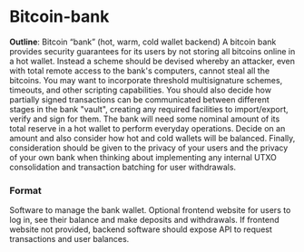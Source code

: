 # Bitcoin-bank
**Outline**: Bitcoin “bank” (hot, warm, cold wallet backend) A bitcoin bank provides security guarantees for its users by not storing all bitcoins online in a hot wallet. Instead a scheme should be devised whereby an attacker, even with total remote access to the bank's computers, cannot steal all the bitcoins. You may want to incorporate threshold multisignature schemes, timeouts, and other scripting capabilities. You should also decide how partially signed transactions can be communicated between different stages in the bank "vault", creating any required facilities to import/export, verify and sign for them. The bank will need some nominal amount of its total reserve in a hot wallet to perform everyday operations. Decide on an amount and also consider how hot and cold wallets will be balanced. Finally, consideration should be given to the privacy of your users and the privacy of your own bank when thinking about implementing any internal UTXO consolidation and transaction batching for user withdrawals.

### Format
Software to manage the bank wallet. Optional frontend website for users to log in, see their balance and make deposits and withdrawals. If frontend website not provided, backend software should expose API to request transactions and user balances.
